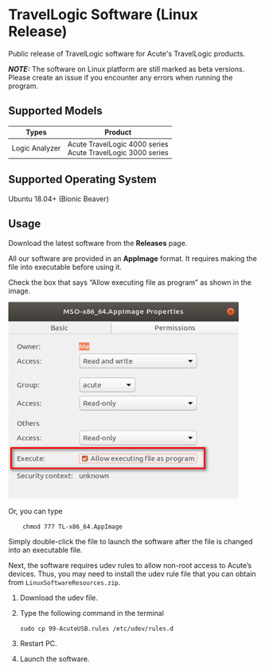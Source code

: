 # TravelLogic Software (Linux Release)

Public release of TravelLogic software for Acute's TravelLogic products.

**_NOTE:_** The software on Linux platform are still marked as beta versions. Please create an issue if you encounter any errors when running the program.

## Supported Models

| Types                        | Product                                       | 
| ---------------------------- | --------------------------------------------- |
| Logic Analyzer               | Acute TravelLogic 4000 series<br>Acute TravelLogic 3000 series                 |


## Supported Operating System
    
Ubuntu 18.04+ (Bionic Beaver)

## Usage

Download the latest software from the **Releases** page.

All our software are provided in an **AppImage** format. It requires making the 
file into executable before using it. 

Check the box that says “Allow executing file as program” as shown in the image.

![Demo Image](https://github.com/acute-technology-inc/tl-release/blob/main/res/image.png?raw=true)

Or, you can type

```
    chmod 777 TL-x86_64.AppImage
```

Simply double-click the file to launch the software after the file is changed into an executable file.

Next, the software requires udev rules to allow non-root access to Acute’s 
devices. Thus, you may need to install the udev rule file that you can obtain from
`LinuxSoftwareResources.zip`.

1.	Download the udev file.
2.	Type the following command in the terminal

    ```
    sudo cp 99-AcuteUSB.rules /etc/udev/rules.d
    ```

3.	Restart PC.
4.	Launch the software.
